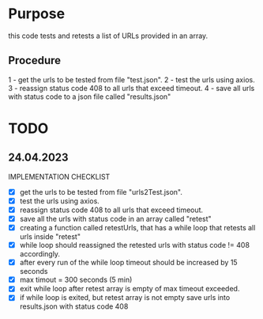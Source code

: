 # Purpose
this code tests and retests a list of URLs provided in an array.


## Procedure
1 - get the urls to be tested from file "test.json".
2 - test the urls using axios.
3 - reassign status code 408 to all urls that exceed timeout.
4 - save all urls with status code to a json file called "results.json"

# TODO

## 24.04.2023

IMPLEMENTATION CHECKLIST

- [x] get the urls to be tested from file "urls2Test.json".
- [x] test the urls using axios.
- [x] reassign status code 408 to all urls that exceed timeout.
- [x] save all the urls with status code in an array called "retest"
- [x] creating a function called retestUrls, that has a while loop that retests all urls inside "retest"
- [x] while loop should reassigned the retested urls with status code != 408 accordingly.
- [x] after every run of the while loop timeout should be increased by 15 seconds
- [x] max timout = 300 seconds (5 min)
- [x] exit while loop after retest array is empty of max timeout exceeded.
- [x] if while loop is exited, but retest array is not empty save urls into results.json with status code 408
